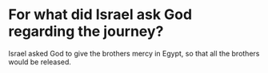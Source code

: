 # For what did Israel ask God regarding the journey?

Israel asked God to give the brothers mercy in Egypt, so that all the brothers would be released.
